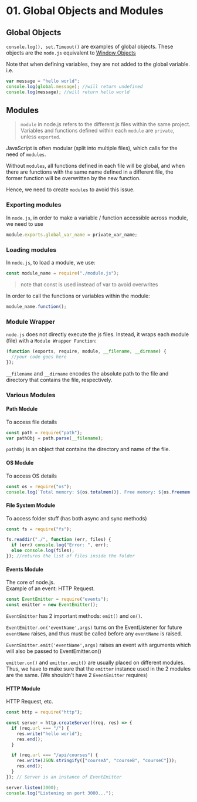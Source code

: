 # 01. Global Objects and Modules

## Global Objects

`console.log(), set.Timeout()` are examples of global objects.
These objects are the `node.js` equivalent to [Window Objects](https://www.w3schools.com/jsref/obj_window.asp)

Note that when defining variables, they are not added to the global variable. i.e.

```js
var message = "hello world";
console.log(global.message); //will return undefined
console.log(message); //will return hello world
```

## Modules

> `module` in node.js refers to the different js files within the same project. Variables and functions defined within each `module` are `private`, unless `exported`.

JavaScript is often modular (split into multiple files), which calls for the need of `modules`.

Without `modules`, all functions defined in each file will be global, and when there are functions with the same name defined in a different file, the former function will be overwritten by the new function.

Hence, we need to create `modules` to avoid this issue.

### Exporting modules

In `node.js`, in order to make a variable / function accessible across module, we need to use

```js
module.exports.global_var_name = private_var_name;
```

### Loading modules

In `node.js`, to load a module, we use:

```js
const module_name = require("./module.js");
```

> note that const is used instead of var to avoid overwrites

In order to call the functions or variables within the module:

```js
module_name.function();
```

### Module Wrapper

`node.js` does not directly execute the js files. Instead, it wraps each module (file) with a `Module Wrapper Function`:

```js
(function (exports, require, module, __filename, __dirname) {
  //your code goes here
});
```

`__filename` and `__dirname` encodes the absolute path to the file and directory that contains the file, respectively.

### Various Modules

#### Path Module

To access file details

```js
const path = require("path");
var pathObj = path.parse(__filename);
```

`pathObj` is an object that contains the directory and name of the file.

#### OS Module

To access OS details

```js
const os = require("os");
console.log(`Total memory: ${os.totalmem()}. Free memory: ${os.freemem()}`);
```

#### File System Module

To access folder stuff (has both async and sync methods)

```js
const fs = require("fs");

fs.readdir("./", function (err, files) {
  if (err) console.log("Error: ", err);
  else console.log(files);
}); //returns the list of files inside the folder
```

#### Events Module

The core of node.js.\
Example of an event: HTTP Request.

```js
const EventEmitter = require("events");
const emitter = new EventEmitter();
```

`EventEmitter` has 2 important methods: `emit()` and `on()`.

`EventEmitter.on('eventName',args)` turns on the EventListener for future `eventName` raises, and thus must be called before any `eventName` is raised.

`EventEmitter.emit('eventName',args)` raises an event with arguments which will also be passed to EventEmitter.on()

`emitter.on()` and `emitter.emit()` are usually placed on different modules. Thus, we have to make sure that the `emitter` instance used in the 2 modules are the same. (We shouldn't have 2 `EventEmitter` requires)

#### HTTP Module

HTTP Request, etc.

```js
const http = require("http");

const server = http.createServer((req, res) => {
  if (req.url === "/") {
    res.write("hello world");
    res.end();
  }

  if (req.url === "/api/courses") {
    res.write(JSON.stringify(["courseA", "courseB", "courseC"]));
    res.end();
  }
}); // Server is an instance of EventEmitter

server.listen(3000);
console.log("Listening on port 3000...");
```
